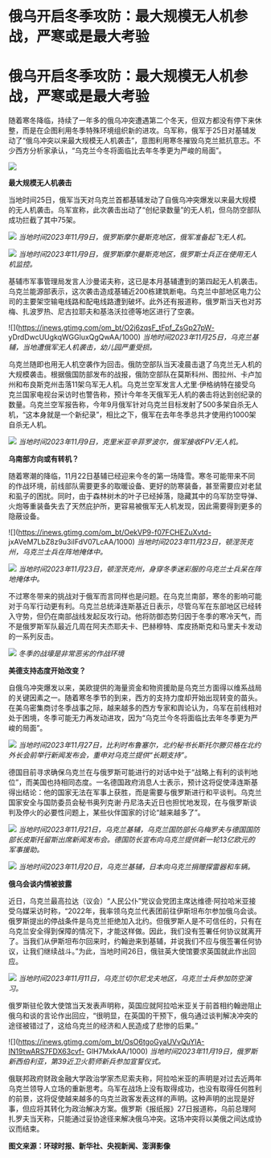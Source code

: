 # 俄乌开启冬季攻防：最大规模无人机参战，严寒或是最大考验

# 俄乌开启冬季攻防：最大规模无人机参战，严寒或是最大考验

随着寒冬降临，持续了一年多的俄乌冲突遭遇第二个冬天，但双方都没有停下来休整，而是在企图利用冬季特殊环境组织新的进攻。乌军称，俄军于25日对基辅发动了“俄乌冲突以来最大规模无人机袭击”，意图利用寒冬摧毁乌克兰抵抗意志。不少西方分析家承认，“乌克兰今冬将面临比去年冬季更为严峻的局面”。

![](https://inews.gtimg.com/om_bt/OF803FxoqPeK9yzEbGcTiTixlJGr5NVGitO2vn30oN6-wAA/1000)

**最大规模无人机袭击**

当地时间25日，俄军当天对乌克兰首都基辅发动了自俄乌冲突爆发以来最大规模的无人机袭击。乌军宣称，此次袭击出动了“创纪录数量”的无人机，但乌防空部队成功拦截了其中75架。

![](https://inews.gtimg.com/om_bt/OO4rDMO5p1JqSSo2KXlucPIOm-5BINXvW5CJOd0AOStDQAA/1000)
_当地时间2023年11月9日，俄罗斯摩尔曼斯克地区，俄军准备起飞无人机。_

![](https://inews.gtimg.com/om_bt/OJ4QCiWX4LZ10XWyxqh3dTojZD4nPuPh-h889vJVBMhk4AA/1000)
_当地时间2023年11月9日，俄罗斯摩尔曼斯克地区，俄罗斯士兵正在使用无人机监控。_

基辅市军事管理局发言人沙曼诺夫称，这已是本月基辅遭到的第四起无人机袭击。乌克兰能源部表示，这次袭击造成基辅近200栋建筑断电。乌克兰中部地区电力公司的主要架空输电线路和配电线路遭到破坏。此外还有报道称，俄罗斯当天也对苏梅、扎波罗热、尼古拉耶夫和基洛沃拉德等地区进行了空袭。

![](https://inews.gtimg.com/om_bt/O2j6zqsF_tFpf_ZsGp27pW-
yDrdDwcUUgkqWGGluxQgQwAA/1000) _当地时间2023年11月25日，乌克兰基辅，当地遭俄军无人机袭击，幼儿园严重受损。_

乌克兰随即也用无人机空袭作为回击。俄防空部队当天凌晨击退了乌克兰无人机的大规模袭击。根据俄国防部发布的战报，俄防空部队在莫斯科州、图拉州、卡卢加州和布良斯克州击落11架乌军无人机。乌克兰空军发言人尤里·伊格纳特在接受乌克兰国家电视台采访时也警告称，预计今年冬天俄军无人机的袭击将达到创纪录的数量。乌克兰空军报告称，今年9月俄军针对乌克兰目标发射了500多架自杀无人机，“这本身就是一个新纪录”，相比之下，俄军在去年冬季总共才使用约1000架自杀无人机。

![](https://inews.gtimg.com/om_bt/OqxujfuLTZ56IXOnELy2q42ClMe21fIvN8TjKH6BGCUkoAA/1000)
_当地时间2023年11月9日，克里米亚辛菲罗波尔，俄军接收FPV无人机。_

**乌南部方向或有转机？**

随着寒潮的降临，11月22日基辅已经迎来今冬的第一场降雪。寒冬可能带来不同的作战环境，前线部队需要更多的取暖设备、更好的防寒装备，甚至需要应对老鼠和虱子的困扰。同时，由于森林树木的叶子已经掉落，隐藏其中的乌军防空导弹、火炮等重装备失去了天然庇护所，更容易被俄军无人机发现，因此需要得到更多的隐蔽设备。

![](https://inews.gtimg.com/om_bt/OekVP9-f07FCHEZuXvtd-
jxAVeM7LbZ8z9u3iIFdV07LcAA/1000) _当地时间2023年11月23日，顿涅茨克州，乌克兰士兵在阵地掩体中。_

![](https://inews.gtimg.com/om_bt/O7a983DxxkeZ72ofzpP_cV0KnGDjufmGgRX35OvYVqk9EAA/1000)
_当地时间2023年11月23日，顿涅茨克州，身穿冬季迷彩服的乌克兰士兵呆在阵地掩体中。_

不过寒冬带来的挑战对于俄军而言同样也是问题。在乌克兰南部，寒冬的影响可能对于乌军行动更有利。乌克兰总统泽连斯基近日表示，尽管乌军在东部地区已经转入守势，但仍在南部战线发起反攻行动。他将防御态势归因于冬季的寒冷天气，而不是俄罗斯军队最近几周在阿夫杰耶夫卡、巴赫穆特、库皮扬斯克和马里夫卡发动的一系列反击。

![](https://inews.gtimg.com/om_bt/OD_AC3TdeApC2khzqOvmiJCJGQUZh2mIPZWpdf51vNkzsAA/1000)
_冬季的战壕是非常恶劣的作战环境_

**美德支持态度开始改变？**

自俄乌冲突爆发以来，美欧提供的海量资金和物资援助是乌克兰方面得以维系战局的关键因素之一。随着寒冬季节的到来，西方的支持力度却开始出现转变的苗头。在美乌密集商讨冬季战事之际，越来越多的西方专家和舆论认为，乌军在前线相对处于困境，冬季可能无力再发动进攻，因为“乌克兰今冬将面临比去年冬季更为严峻的局面”。

![](https://inews.gtimg.com/om_bt/O1d9y-nvfhKRlWGhPXvXCdfa81OzLxa9LXgCSgprE4Yy8AA/1000)
_当地时间2023年11月27日，比利时布鲁塞尔，北约秘书长斯托尔滕贝格在北约外长会前举行新闻发布会，重申对乌克兰提供“长期支持”。_

德国目前寻求确保乌克兰在与俄罗斯可能进行的对话中处于“战略上有利的谈判地位”，而美国也持相同态度。一名德国政府消息人士表示，预计这将促使泽连斯基得出结论：他的国家无法在军事上获胜，而是需要与俄罗斯进行和平谈判。乌克兰国家安全与国防委员会秘书奥列克谢·丹尼洛夫近日也担忧地发现，在与俄罗斯谈判及停火的必要性问题上，某些伙伴国家的讨论“越来越多了”。

![](https://inews.gtimg.com/om_bt/Oy1kTxU_dngQ3IYL4X8LS4OX6ycfod09C9zmYom2vwEuAAA/1000)
_当地时间2023年11月21日，乌克兰基辅，乌克兰国防部长乌梅罗夫与德国国防部长皮斯托留斯出席新闻发布会。德国防长宣布向乌克兰提供新一轮13亿欧元的军事援助。_

![](https://inews.gtimg.com/om_bt/O7m5W7MZpNgM3evaFrCpAKJmbp8vaG_1nsI4ZE1st7Xv8AA/1000)
_当地时间2023年11月20日，乌克兰基辅，日本向乌克兰捐赠探雷器和车辆。_

**俄乌会谈内情被披露**

近日，乌克兰最高拉达（议会）“人民公仆”党议会党团主席达维德·阿拉哈米亚接受乌媒采访时称，“2022年，我率领乌克兰代表团前往伊斯坦布尔参加俄乌会谈。俄罗斯提出的停战条件是乌克兰拒绝加入北约。但俄罗斯人是不可信任的，只有在乌克兰安全得到保障的情况下，才能这样做。因此，我们没有签署任何协议就离开了。当我们从伊斯坦布尔回来时，约翰逊来到基辅，并说我们不应与俄签署任何协议，让我们继续战斗。”为此，当地时间26日，俄驻英大使馆要求英国就此作出回应。

![](https://inews.gtimg.com/om_bt/Oe9L0C81qm3HqoRRo9UIbz4U-8t_UUpXG77kMegvQFVU4AA/1000)
_当地时间2023年11月11日，乌克兰切尔尼戈夫地区，乌克兰士兵参加防空演习。_

俄罗斯驻伦敦大使馆当天发表声明称，英国应就阿拉哈米亚关于前首相约翰逊阻止俄乌和谈的言论作出回应，“很明显，在英国的干预下，俄乌通过谈判解决冲突的途径被错过了，这给乌克兰的经济和人民造成了悲惨的后果。”

![](https://inews.gtimg.com/om_bt/OsO6tgoGyaUVvQuYlA-IN19twARS7FDX63cvf-
GlH7MxkAA/1000) _当地时间2023年11月19日，俄罗斯新西伯利亚，第39近卫火箭师新兵参加宣誓仪式。_

俄联邦政府财政金融大学政治学家杰尼索夫称，阿拉哈米亚的声明是对过去近两年乌克兰领导人立场的重新思考。乌军在战场上没有取得成功，也没有取得任何胜利的前景，这将促使越来越多的乌克兰政客发表这样的声明。这种声明的出现是好事，但应将其转化为政治解决方案。俄罗斯《报纸报》27日报道称，乌前总理阿扎罗夫当天称，只能通过妥协途径来解决俄乌冲突。这场冲突将以美俄之间达成协议而结束。

**图文来源：环球时报、新华社、央视新闻、澎湃影像**


